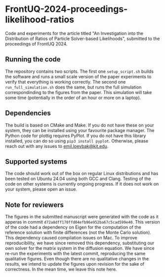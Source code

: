 # FrontUQ-2024-proceedings-likelihood-ratios
Code and experiments for the article titled "An Investigation into the Distribution of Ratios of Particle Solver-based Likelihoods", submitted to the proceedings of FrontUQ 2024.

## Running the code
The repository contains two scripts. The first one `setup_script.sh` builds the software and runs a small scale version of the paper experiments to verify that everything is working correctly. The second one `run_full_simulation.sh` does the same, but runs the full simulation correspondinding to the figures from the paper. This simulation will take some time (potentially in the order of an hour or more on a laptop).

## Dependencies
The build is based on CMake and Make. If you do not have these on your system, they can be installed using your favourite package manager. The Python code for plottig requires PyPlot. If you do not have this library installed, you can do so using `pip3 install pyplot`. Otherwise, please reach out with any issues to emil.loevbak@kit.edu.

## Supported systems
The code should work out of the box on regular Linux distributions and has been tested on Ubuntu 24.04 using both GCC and Clang. Testing of the code on other systems is currently ongoing progress. If it does not work on your system, please open an issue.

## Note for reviewers
The figures in the submitted manuscript were generated with the code as it apperas in commit `d72a8dff170ffd04efb96e952ba67c5cad599e40`. This version of the code had a dependency on Eigen for the computation of the reference solution with finite differences (not the Monte Carlo solution). This dependency caused compilation issues on Mac. To improve reproducibility, we have since removed this dependency, substituting our own solver for the matrix system in the diffusion equation. We have since re-run the experiments with the latest commit, reproducing the same qualitative figures. Even though there are no qualitative changes in the results, we intend to update the figures upon revision for the sake of correctness. In the mean time, we leave this note here.
